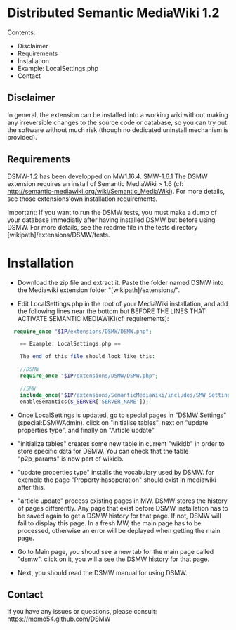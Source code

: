 # Distributed Semantic MediaWiki 1.2

Contents:
* Disclaimer
* Requirements
* Installation
* Example: LocalSettings.php
* Contact

## Disclaimer 

In general, the extension can be installed into a working wiki without making
any irreversible changes to the source code or database, so you can try out
the software without much risk (though no dedicated uninstall mechanism is
provided).

## Requirements

DSMW-1.2 has been developped on MW1.16.4. SMW-1.6.1 The DSMW extension
requires an install of Semantic MediaWiki > 1.6 (cf:
http://semantic-mediawiki.org/wiki/Semantic_MediaWiki).  For more
details, see those extensions'own installation requirements.

Important: If you want to run the DSMW tests, you must make a dump of your 
database immediatly after having installed DSMW but before using DSMW.
For more details, see the readme file in the tests directory
[wikipath]/extensions/DSMW/tests.

# Installation

* Download the zip file and extract it. Paste the folder named DSMW
  into the Mediawiki extension folder "[wikipath]/extensions/".

* Edit LocalSettings.php in the root of your MediaWiki installation,
  and add the following lines near the bottom but BEFORE THE LINES
  THAT ACTIVATE SEMANTIC MEDIAWIKI(cf. requirements):

```php
  require_once "$IP/extensions/DSMW/DSMW.php";

    == Example: LocalSettings.php ==

    The end of this file should look like this:

    //DSMW
    require_once "$IP/extensions/DSMW/DSMW.php";

    //SMW
    include_once("$IP/extensions/SemanticMediaWiki/includes/SMW_Settings.php");
    enableSemantics($_SERVER['SERVER_NAME']);
```

* Once LocalSettings is updated, go to special pages in "DSMW
  Settings" (special:DSMWAdmin).  click on "initialise tables", next
  on "update properties type", and finally on "Article update"

* "initialize tables" creates some new table in current "wikidb" in
  order to store specific data for DSMW. You can check that the table
  "p2p_params" is now part of wikidb.
 
* "update properties type" installs the vocabulary used by DSMW. for
  exemple the page "Property:hasoperation" should exist in mediawiki
  after this.

* "article update" process existing pages in MW. DSMW stores the
  history of pages differently. Any page that exist before DSMW
  installation has to be saved again to get a DSMW history for that
  page. If not, DSMW will fail to display this page. In a fresh MW,
  the main page has to be processed, otherwise an error will be
  deplayed when getting the main page.

* Go to Main page, you shoud see a new tab for the main page called
  "dsmw".  click on it, you will a see the DSMW history for that page.

* Next, you should read the DSMW manual for using DSMW.

## Contact

If you have any issues or questions, please consult:
https://momo54.github.com/DSMW


